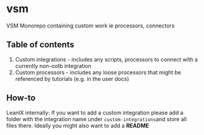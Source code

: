 # vsm
VSM Monorepo containing custom work ie processors, connectors 


## Table of contents
1. Custom integrations - includes any scripts, processors to connect with a currently non-ootb integration
2. Custom processors - includes any loose processors that might be referenced by tutorials (e.g. in the user docs)


## How-to

LeanIX internally: If you want to add a custom integration please add a folder with the integration name under ```custom-integrations```and store all files there. Ideally you might also want to add a **README**
